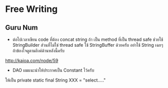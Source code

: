 Free Writing
============

Guru Num
--------
 
 * ต่อไปเวลาเขียน code ที่ต้อง concat string ถ้า เป็น method ที่เป็น thread safe ช่วยใช้ StringBuilder ส่วนที่ไม่ใช่ thread safe ใช้ StringBuffer ด้วยครับ อย่าใช้ String เฉยๆ ถ้าข้องใจดูตามลิงค์ด้านหลังนี้ครับ
 
 
 http://kaioa.com/node/59
 
 * DAO ผมแนะนำให้ประกาศเป็น Constant ไว้ครับ
  
ให้เป็น private static final String XXX = "select....."

